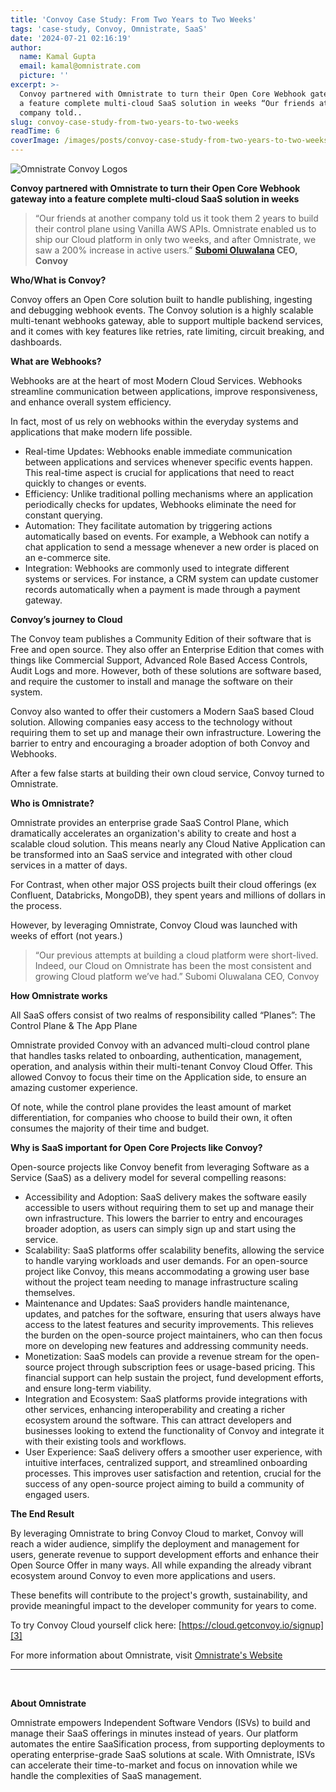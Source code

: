 ```yaml
---
title: 'Convoy Case Study: From Two Years to Two Weeks'
tags: 'case-study, Convoy, Omnistrate, SaaS'
date: '2024-07-21 02:16:19'
author:
  name: Kamal Gupta
  email: kamal@omnistrate.com
  picture: ''
excerpt: >-
  Convoy partnered with Omnistrate to turn their Open Core Webhook gateway into
  a feature complete multi-cloud SaaS solution in weeks “Our friends at another
  company told..
slug: convoy-case-study-from-two-years-to-two-weeks
readTime: 6
coverImage: /images/posts/convoy-case-study-from-two-years-to-two-weeks-1.png
---
```


![Omnistrate Convoy Logos][1]

**Convoy partnered with Omnistrate to turn their Open Core Webhook gateway into a feature complete multi-cloud SaaS solution in weeks**

> “Our friends at another company told us it took them 2 years to build
> their control plane using Vanilla AWS APIs. Omnistrate enabled us to
> ship our Cloud platform in only two weeks, and after Omnistrate, we
> saw a 200% increase in active users.”
> **[Subomi Oluwalana][2]  CEO, Convoy**

**Who/What is Convoy?**

Convoy offers an Open Core solution built to handle publishing, ingesting and debugging webhook events.  The Convoy solution is a highly scalable multi-tenant webhooks gateway, able to support multiple backend services, and it comes with key features like retries, rate limiting, circuit breaking, and dashboards.

**What are Webhooks?**

Webhooks are at the heart of most Modern Cloud Services.  Webhooks streamline communication between applications, improve responsiveness, and enhance overall system efficiency.  

In fact, most of us rely on webhooks within the everyday systems and applications that make modern life possible.

- Real-time Updates: Webhooks enable immediate communication between applications and services whenever specific events happen. This real-time aspect is crucial for applications that need to react quickly to changes or events.
- Efficiency: Unlike traditional polling mechanisms where an application periodically checks for updates, Webhooks eliminate the need for constant querying.
- Automation: They facilitate automation by triggering actions automatically based on events. For example, a Webhook can notify a chat application to send a message whenever a new order is placed on an e-commerce site.
- Integration: Webhooks are commonly used to integrate different systems or services. For instance, a CRM system can update customer records automatically when a payment is made through a payment gateway.

**Convoy’s journey to Cloud**

The Convoy team publishes a Community Edition of their software that is Free and open source.  They also offer an Enterprise Edition that comes with things like Commercial Support, Advanced Role Based Access Controls, Audit Logs and more.  However, both of these solutions are software based, and require the customer to install and manage the software on their system.

Convoy also wanted to offer their customers a Modern SaaS based Cloud solution.  Allowing companies easy access to the technology without requiring them to set up and manage their own infrastructure. Lowering the barrier to entry and encouraging a broader adoption of both Convoy and Webhooks.

After a few false starts at building their own cloud service, Convoy turned to Omnistrate.

**Who is Omnistrate?**

Omnistrate provides an enterprise grade SaaS Control Plane, which dramatically accelerates an organization's ability to create and host a scalable cloud solution.  This means nearly any Cloud Native Application can be transformed into an SaaS service and integrated with other cloud services in a matter of days.

For Contrast, when other major OSS projects built their cloud offerings (ex Confluent, Databricks, MongoDB), they spent years and millions of dollars in the process.

However, by leveraging Omnistrate, Convoy Cloud was launched with weeks of effort (not years.)

> “Our previous attempts at building a cloud platform were short-lived.
> Indeed, our Cloud on Omnistrate has been the most consistent and
> growing Cloud platform we’ve had.” Subomi Oluwalana  CEO, Convoy

**How Omnistrate works**
	
All SaaS offers consist of two realms of responsibility called “Planes”:  The Control Plane & The App Plane

Omnistrate provided Convoy with an advanced multi-cloud control plane that handles tasks related to onboarding, authentication, management, operation, and analysis within their multi-tenant Convoy Cloud Offer. This allowed Convoy to focus their time on the Application side, to ensure an amazing customer experience. 

Of note, while the control plane provides the least amount of market differentiation, for companies who choose to build their own, it often consumes the majority of their time and budget.

**Why is SaaS important for Open Core Projects like Convoy?**

Open-source projects like Convoy benefit from leveraging Software as a Service (SaaS) as a delivery model for several compelling reasons:

- Accessibility and Adoption: SaaS delivery makes the software easily accessible to users without requiring them to set up and manage their own infrastructure. This lowers the barrier to entry and encourages broader adoption, as users can simply sign up and start using the service.
- Scalability: SaaS platforms offer scalability benefits, allowing the service to handle varying workloads and user demands. For an open-source project like Convoy, this means accommodating a growing user base without the project team needing to manage infrastructure scaling themselves.
- Maintenance and Updates: SaaS providers handle maintenance, updates, and patches for the software, ensuring that users always have access to the latest features and security improvements. This relieves the burden on the open-source project maintainers, who can then focus more on developing new features and addressing community needs.
- Monetization: SaaS models can provide a revenue stream for the open-source project through subscription fees or usage-based pricing. This financial support can help sustain the project, fund development efforts, and ensure long-term viability.
- Integration and Ecosystem: SaaS platforms provide integrations with other services, enhancing interoperability and creating a richer ecosystem around the software. This can attract developers and businesses looking to extend the functionality of Convoy and integrate it with their existing tools and workflows.
- User Experience: SaaS delivery offers a smoother user experience, with intuitive interfaces, centralized support, and streamlined onboarding processes. This improves user satisfaction and retention, crucial for the success of any open-source project aiming to build a community of engaged users.

**The End Result**

By leveraging Omnistrate to bring Convoy Cloud to market, Convoy will reach a wider audience, simplify the deployment and management for users, generate revenue to support development efforts and enhance their Open Source Offer in many ways.  All while expanding the already vibrant ecosystem around Convoy to even more applications and users.

These benefits will contribute to the project's growth, sustainability, and provide meaningful impact to the developer community for years to come.

To try Convoy Cloud yourself click here: [https://cloud.getconvoy.io/signup][3]

For more information about Omnistrate, visit [Omnistrate's Website][4]

   --------------------------------------------------------------------------------------------------------------------
<br>


**About Omnistrate**

Omnistrate empowers Independent Software Vendors (ISVs) to build and manage their SaaS offerings in minutes instead of years. Our platform automates the entire SaaSification process, from supporting deployments to operating enterprise-grade SaaS solutions at scale. With Omnistrate, ISVs can accelerate their time-to-market and focus on innovation while we handle the complexities of SaaS management.

  [1]: /images/posts/convoy-case-study-from-two-years-to-two-weeks-1.png
  [2]: https://www.linkedin.com/in/subomi-oluwalana-one/
  [3]: https://cloud.getconvoy.io/signup
  [4]: https://omnistrate.com
